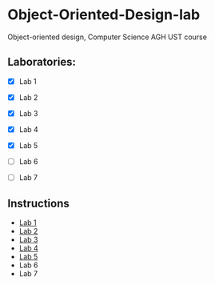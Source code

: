 # Object-Oriented-Design-lab
Object-oriented design, Computer Science AGH UST course 

## Laboratories:
- [x] Lab 1
- [x] Lab 2
- [x] Lab 3
- [x] Lab 4
- [x] Lab 5
- [ ] Lab 6
- [ ] Lab 7


## Instructions
- [Lab 1](./lab1/task.pdf)
- [Lab 2](./lab2/task.pdf)
- [Lab 3](./lab3/task.pdf)
- [Lab 4](./lab4/task.pdf)
- [Lab 5](./lab5/task.pdf)
- Lab 6
- Lab 7
